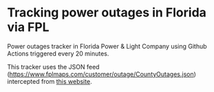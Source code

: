 # Tracking power outages in Florida via FPL

Power outages tracker in Florida Power &amp; Light Company using Github Actions triggered every 20 minutes.

This tracker uses the JSON feed (https://www.fplmaps.com/customer/outage/CountyOutages.json) intercepted from [this website](https://www.fplmaps.com/index.html).

